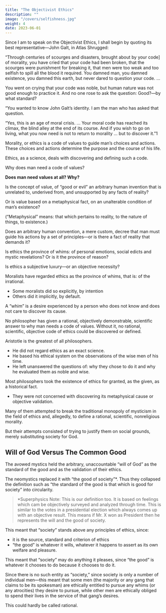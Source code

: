 ```yaml
---
title: "The Objectivist Ethics"
description: ""
image: "/covers/selfishness.jpg"
weight: 4
date: 2023-06-01
---
```



Since I am to speak on the Objectivist Ethics, I shall begin by quoting its best representative—John Galt, in Atlas Shrugged:

“Through centuries of scourges and disasters, brought about by your code] of morality, you have cried that your code had been broken, that the scourges were punishment for breaking it, that men were too weak and too selfish to spill all the blood it required. You damned man, you damned existence, you damned this earth, but never dared to question your code. ... 

You went on crying that your code was noble, but human nature was not good enough to practice it. And no one rose to ask the question: Good?—by
 what standard? 

“You wanted to know John Galt’s identity. I am the man who has asked that question.

“Yes, this is an age of moral crisis. ... Your moral code has reached its climax, the blind alley at the end of its course. And if you wish to go on living, what you now need is not to return to morality ... but to discover it.”1


Morality, or ethics is a code of values to guide man’s choices and actions. These choices and actions determine the purpose and the course of his life. 

Ethics, as a science, deals with discovering and defining such a code.

<!-- The first question that has to be answered, as a precondition of any
attempt to define, to judge or to accept any specific system of ethics, is:  -->

Why does man need a code of values?

<!-- Let me stress this. The first question is not: What particular code of values
should man accept? The first question is:  -->

**Does man need values at all? Why?**

Is the concept of value, of “good or evil” an arbitrary human invention that is unrelated to, underived from, and unsupported by any facts of reality?

Or is value based on a metaphysical fact, on an unalterable condition of man’s existence? 

(“Metaphysical” means: that which pertains to reality, to the nature of things, to existence.) 

Does an arbitrary human convention, a mere custom, decree that man must guide his actions by a set of principles—or is there a fact of reality that demands it? 

Is ethics the province of whims: of personal emotions, social edicts and mystic revelations? Or is it the province of reason? 

Is ethics a subjective luxury—or an objective necessity?
<!-- 
 Ayn Rand, Atlas Shrugged, New York: Random House, 1957; New American Library, 1959.
 Paper delivered by Ayn Rand at the University of Wisconsin Symposium on “Ethics in Our Time” in
Madison, Wisconsin, on February 9, 1961. -->


<!-- In the sorry record of the history of mankind’s ethics—with a few rare,
and unsuccessful, exceptions— -->

Moralists have regarded ethics as the province of whims, that is: of the irrational. 
- Some moralists did so explicitly, by intention
- Others did it implicitly, by default. 

A “whim” is a desire experienced by a person who does not know and does not care to discover its cause.

No philosopher has given a rational, objectively demonstrable, scientific answer to why man needs a code of values. Without it, no rational, scientific, objective code of ethics could be discovered or defined.

Aristotle is the greatest of all philosophers. 
- He did not regard ethics as an exact science.
- He based his ethical system on the observations of  the wise men of his time. 
- He left unanswered the questions of: why they chose to do it and why he evaluated them as noble and wise.

Most philosophers took the existence of ethics for granted, as the given, as a historical fact. 
- They were not concerned with discovering its metaphysical cause or objective validation. 

Many of them attempted to break the traditional monopoly of mysticism in the field of ethics and, allegedly, to define a rational, scientific, nonreligious morality. 

But their attempts consisted of trying to justify them on social grounds, merely substituting society for God.


## Will of God Versus The Common Good

The avowed mystics held the arbitrary, unaccountable “will of God” as the standard of the good and as the validation of their ethics.

The neomystics replaced it with “the good of society”*. Thus they collapsed the definition such as “the standard of the good is that which is good for society” into circularity.


> *Superphysics Note: This is our definition too. It is based on feelings which cam be objectively surveyed and analyzed through time. This is similar to the votes in a presidential election which always comes up with an objective result. This means if Mr. X won as President then he represents the will and the good of society.  


This meant that “society” stands above any principles of ethics, since:
- it is the source, standard and criterion of ethics
- “the good” is whatever it wills, whatever it happens to assert as its own welfare and pleasure. 

This meant that “society” may do anything it pleases, since “the good” is whatever it chooses to do because it chooses to do it.

Since there is no such entity as “society,” since society is only a number of individual men—this meant that some men (the majority or any gang that claims to be its spokesman) are ethically entitled to pursue any whims (or any atrocities) they desire to pursue, while other men are ethically obliged to spend their lives in the service of that gang’s desires. 

This could hardly be called rational.

